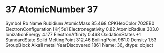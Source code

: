 # 37 AtomicNumber                       37
Symbol                             Rb
Name                         Rubidium
AtomicMass                     85.468
CPKHexColor                    702EB0
ElectronConfiguration         [Kr]5s1
Electronegativity                0.82
AtomicRadius                    303.0
IonizationEnergy                4.177
ElectronAffinity                0.468
OxidationStates                    +1
StandardState                   Solid
MeltingPoint                   312.46
BoilingPoint                    961.0
Density                          1.53
GroupBlock               Alkali metal
YearDiscovered                   1861
Name: 36, dtype: object
